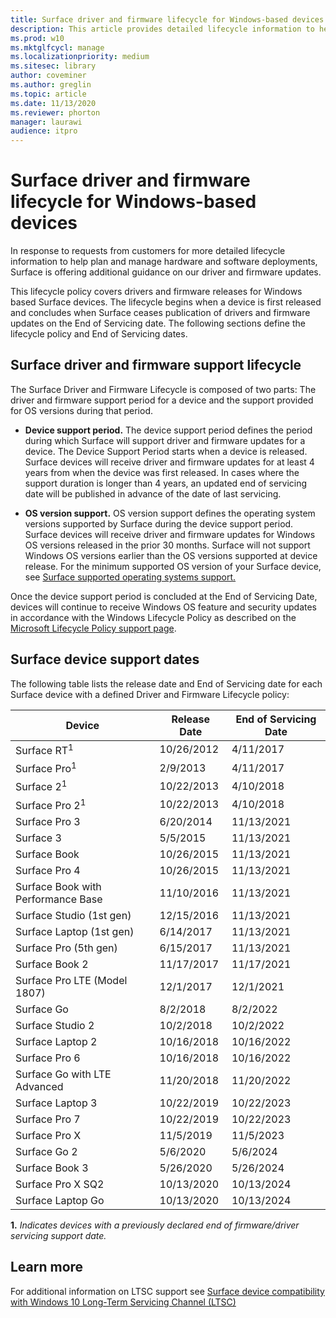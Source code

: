 ```yaml
---
title: Surface driver and firmware lifecycle for Windows-based devices
description: This article provides detailed lifecycle information to help plan and manage hardware and software deployments. 
ms.prod: w10
ms.mktglfcycl: manage
ms.localizationpriority: medium
ms.sitesec: library
author: coveminer
ms.author: greglin
ms.topic: article
ms.date: 11/13/2020
ms.reviewer: phorton
manager: laurawi
audience: itpro
---
```


# Surface driver and firmware lifecycle for Windows-based devices
 
In response to requests from customers for more detailed lifecycle information to help plan and manage hardware and software deployments, Surface is offering additional guidance on our driver and firmware updates.
 
This lifecycle policy covers drivers and firmware releases for Windows based Surface devices. The lifecycle begins when a device is first released and concludes when Surface ceases publication of drivers and firmware updates on the End of Servicing date. The following sections define the lifecycle policy and End of Servicing dates.

## Surface driver and firmware support lifecycle
 
The Surface Driver and Firmware Lifecycle is composed of two parts: The driver and firmware support period for a device and the support provided for OS versions during that period.

- **Device support period.** The device support period defines the period during which Surface will support driver and firmware updates for a device. The Device Support Period starts when a device is released. Surface devices will receive driver and firmware updates for at least 4 years from when the device was first released. In cases where the support duration is longer than 4 years, an updated end of servicing date will be published in advance of the date of last servicing.

- **OS version support.** OS version support defines the operating system versions supported by Surface during the device support period. Surface devices will receive driver and firmware updates for Windows OS versions released in the prior 30 months. Surface will not support Windows OS versions earlier than the OS versions supported at device release. For the minimum supported OS version of your Surface device, see [Surface supported operating systems support.](https://support.microsoft.com/en-us/help/2858199/surface-supported-operating-systems)  

 
Once the device support period is concluded at the End of Servicing Date, devices will continue to receive Windows OS feature and security updates in accordance with the Windows Lifecycle Policy as described on the  [Microsoft Lifecycle Policy support page](https://support.microsoft.com/en-us/hub/4095338/microsoft-lifecycle-policy).
 

## Surface device support dates

The following table lists the release date and End of Servicing date for each Surface device with a defined Driver and Firmware Lifecycle policy:
 

| Device                             | Release Date | End of Servicing Date |
| ---------------------------------- | ------------ | --------------------- |
| Surface RT<sup>1</sup>             | 10/26/2012   | 4/11/2017             |
| Surface Pro<sup>1</sup>            | 2/9/2013     | 4/11/2017             |
| Surface 2<sup>1</sup>              | 10/22/2013   | 4/10/2018             |
| Surface Pro 2<sup>1</sup>          | 10/22/2013   | 4/10/2018             |
| Surface Pro 3                      | 6/20/2014    | 11/13/2021            |
| Surface 3                          | 5/5/2015     | 11/13/2021            |
| Surface Book                       | 10/26/2015   | 11/13/2021            |
| Surface Pro 4                      | 10/26/2015   | 11/13/2021            |
| Surface Book with Performance Base | 11/10/2016   | 11/13/2021            |
| Surface Studio (1st gen)           | 12/15/2016   | 11/13/2021            |
| Surface Laptop (1st gen)           | 6/14/2017    | 11/13/2021            |
| Surface Pro (5th gen)              | 6/15/2017    | 11/13/2021            |
| Surface Book 2                     | 11/17/2017   | 11/17/2021            |
| Surface Pro LTE (Model 1807)       | 12/1/2017    | 12/1/2021             |
| Surface Go                         | 8/2/2018     | 8/2/2022              |
| Surface Studio 2                   | 10/2/2018    | 10/2/2022             |
| Surface Laptop 2                   | 10/16/2018   | 10/16/2022            |
| Surface Pro 6                      | 10/16/2018   | 10/16/2022            |
| Surface Go with LTE Advanced       | 11/20/2018   | 11/20/2022            |
| Surface Laptop 3                   | 10/22/2019   | 10/22/2023            |
| Surface Pro 7                      | 10/22/2019   | 10/22/2023            |
| Surface Pro X                      | 11/5/2019    | 11/5/2023             |
| Surface Go 2                       | 5/6/2020     | 5/6/2024              |
| Surface Book 3                     | 5/26/2020    | 5/26/2024             |
| Surface Pro X SQ2                  | 10/13/2020   | 10/13/2024            |
| Surface Laptop Go                  | 10/13/2020   | 10/13/2024            |

 
 **1.** *Indicates devices with a previously declared end of firmware/driver servicing support date.*
 
## Learn more

For additional information on LTSC support see [Surface device compatibility with Windows 10 Long-Term Servicing Channel (LTSC)](surface-device-compatibility-with-windows-10-ltsc.md)
 
 


